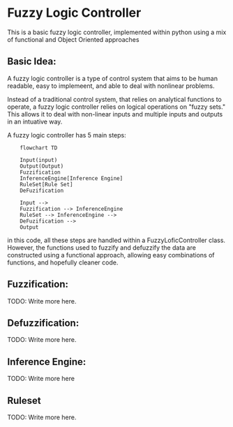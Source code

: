 # Fuzzy Logic Controller

This is a basic fuzzy logic controller, implemented within python using a mix of functional and Object Oriented approaches

## Basic Idea:
A fuzzy logic controller is a type of control system that aims to be human readable, easy to implemeent, and able to deal with nonlinear problems.

Instead of a traditional control system, that relies on analytical functions to operate, a fuzzy logic controller relies on logical operations on "fuzzy sets." This allows it to deal with non-linear inputs and multiple inputs and outputs in an intuative way.

A fuzzy logic controller has 5 main steps:

``` Mermaid
    flowchart TD

    Input(input)
    Output(Output)
    Fuzzification
    InferenceEngine[Inference Engine]
    RuleSet[Rule Set]
    DeFuzification

    Input -->
    Fuzzification --> InferenceEngine
    RuleSet --> InferenceEngine -->
    DeFuzification -->
    Output
```
in this code, all these steps are handled within a FuzzyLoficController class. However, the functions used to fuzzify and defuzzify the data are constructed using a functional approach, allowing easy combinations of functions, and hopefully cleaner code.

## Fuzzification:
TODO: Write more here.

## Defuzzification:
TODO: Write more here.

## Inference Engine:
TODO: Write more here

## Ruleset
TODO: Write more here.